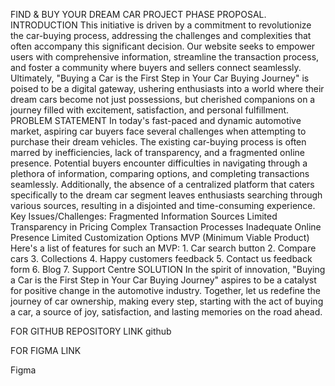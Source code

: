 FIND & BUY YOUR DREAM CAR PROJECT PHASE PROPOSAL.
INTRODUCTION
This initiative is driven by a commitment to revolutionize the car-buying process, addressing the challenges and complexities that often accompany this significant decision. Our website seeks to empower users with comprehensive information, streamline the transaction process, and foster a community where buyers and sellers connect seamlessly. Ultimately, "Buying a Car is the First Step in Your Car Buying Journey" is poised to be a digital gateway, ushering enthusiasts into a world where their dream cars become not just possessions, but cherished companions on a journey filled with excitement, satisfaction, and personal fulfillment.
PROBLEM STATEMENT
In today's fast-paced and dynamic automotive market, aspiring car buyers face several challenges when attempting to purchase their dream vehicles. The existing car-buying process is often marred by inefficiencies, lack of transparency, and a fragmented online presence. Potential buyers encounter difficulties in navigating through a plethora of information, comparing options, and completing transactions seamlessly. Additionally, the absence of a centralized platform that caters specifically to the dream car segment leaves enthusiasts searching through various sources, resulting in a disjointed and time-consuming experience.
Key Issues/Challenges:
Fragmented Information Sources
Limited Transparency in Pricing
Complex Transaction Processes
Inadequate Online Presence
Limited Customization Options
MVP (Minimum Viable Product)
Here's a list of features for such an MVP:
    1. Car search button
    2. Compare cars
    3. Collections
    4. Happy customers feedback
    5. Contact us feedback form
    6. Blog
    7. Support Centre
SOLUTION
In the spirit of innovation, "Buying a Car is the First Step in Your Car Buying Journey" aspires to be a catalyst for positive change in the automotive industry. Together, let us redefine the journey of car ownership, making every step, starting with the act of buying a car, a source of joy, satisfaction, and lasting memories on the road ahead.

FOR GITHUB REPOSITORY LINK
github

FOR FIGMA LINK

Figma

